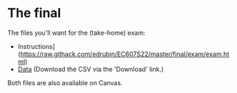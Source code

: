 # The final

The files you'll want for the (take-home) exam:

- Instructions](https://raw.githack.com/edrubin/EC607S22/master/final/exam/exam.html)
- [Data](https://github.com/edrubin/EC607S22/raw/master/final/final-data.csv) (Download the CSV via the 'Download' link.)

Both files are also available on Canvas.
